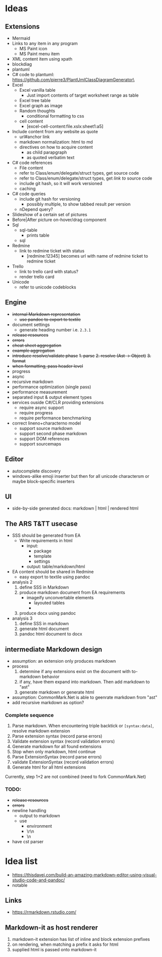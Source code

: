 ﻿# Ideas

## Extensions
- Mermaid
- Links to any item in any program
	- MS Paint icon
	- MS Paint menu item
- XML content item using xpath
- blockdiag 
- plantuml
- C# code to plantuml: https://github.com/pierre3/PlantUmlClassDiagramGenerator\
- Excel
	- Excel vanilla table
		- Just import contents of target worksheet range as table
	- Excel tree table
	- Excel graph as image
	- Random thoughts
		- conditional formatting to css
	- cell content
		- [excel-cell-content:file.xslx:sheet1:a5]
- Include content from any website as quote
	- url#anchor link
	- markdown normalization: html to md
	- directives on how to acquire content
		- as child parapgraph
		- as quoted verbatim text
- C# code references
	- File content
	- refer to Class/enum/delegate/struct types, get source code
	- refer to Class/enum/delegate/struct types, get *link to* source code
	- include git hash, so it will work versioned
	- caching
- C# code queries
	- include git hash for versioning
		- possibly multiple, to show tabbed result per version
	- nDepend query?
- Slideshow of a certain set of pictures
- Before|After picture on-hover/drag component
- Sql
	- sql-table
		- prints table
	- sql
- Redmine
	- link to redmine ticket with status
		- [redmine:12345] becomes url with name of redmine ticket to redmine ticket
- Trello
	- link to trello card with status?
	- render trello card
- Unicode
	- refer to unicode codeblocks

## Engine
- ~~internal Markdown representation~~
	- ~~use pandoc to export to textile~~
- document settings
	- generate heading number i.e. `2.3.1`
- ~~release resources~~
- ~~errors~~
- ~~cheat sheet aggregation~~
- ~~example aggregation~~
- ~~introduce resolve/validate phase~~
	~~1. parse~~
	~~2. resolve (Ast -> Object)~~
	~~3. format~~
- ~~when formatting, pass header level~~
- progress
- async
- recursive markdown
- performance optimization (single pass)
- performance measurement
- separated input & output element types
- services ouside C#/CLR providing extensions
	- require async support
	- require progress
	- require performance benchmarking
- correct lineno+characterno model
	- support source markdown
	- support second phase markdown
	- support DOM references
	- support sourcemaps

## Editor
- autocomplete discovery
- windows-alike emoji inserter but then for all unicode charactersm or maybe block-specific inserters

## UI
- side-by-side generated docs: markdown | html | rendered html

## The ARS T&TT usecase
- SSS should be generated from EA
	- Write requirements in html
		- input:
			- package
			- template
			- settings
		- output: table/markdown/html
- EA content should be shared in Redmine
	- easy export to textile using pandoc
- analysis 2
	1. define SSS in Markdown
	2. produce markdown document from EA requirements
		- imageify unconvertable elements
			- layouted tables
			- 
	3. produce docx using pandoc
- analysis 3
	1. define SSS in markdown
	2. generate html document
	3. pandoc html document to docx

## intermediate Markdown design
- assumption: an extension only produces markdown
- process
	1. determine if any extensions exist on the document with to-markdown behavior
	2. if any, have them expand into markdown. Then add markdown to "ast"
	3. generate markdown or generate html
- assumption: CommonMark.Net is able to geenrate markdown from "ast"
- add recursive markdown as option?

### Complete sequence
1. Parse markdown. When encountering triple backtick or `[syntax:data]`, resolve markdown extension
2. Parse extension syntax (record parse errors)
3. Validate extension syntax (record validation errors)
4. Generate markdown for all found extensions
5. Stop when only markdown, html continue
6. Parse ExtensionSyntax (record parse errors)
7. validate ExtensionSyntax (record validation errors)
8. Generate html for all html extensions

Currently, step 1+2 are not combined (need to fork CommonMark.Net)

### TODO:
- ~~release resources~~
- ~~errors~~
- newline handling
	- output to markdown
	- use
		- environment
		- \r\n
		- \n
- have cst parser

# Idea list
- https://thisdavej.com/build-an-amazing-markdown-editor-using-visual-studio-code-and-pandoc/
- notable

## Links
- https://rmarkdown.rstudio.com/

## Markdown-it as host renderer
1. markdown-it extension has list of inline and block extension prefixes
2. on rendering, when matching a prefix it asks for html
3. supplied html is passed onto markdown-it
